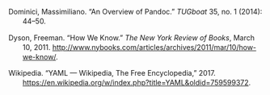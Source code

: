 <div class="csl-bib-body"
style="line-height: 1.35; padding-left: 2em; text-indent:-2em;">

Dominici, Massimiliano. “An Overview of Pandoc.” *TUGboat* 35, no. 1
(2014): 44–50.

Dyson, Freeman. “How We Know.” *The New York Review of Books*, March 10,
2011. http://www.nybooks.com/articles/archives/2011/mar/10/how-we-know/.

Wikipedia. “YAML — Wikipedia, The Free Encyclopedia,” 2017.
https://en.wikipedia.org/w/index.php?title=YAML&oldid=759599372.

</div>

